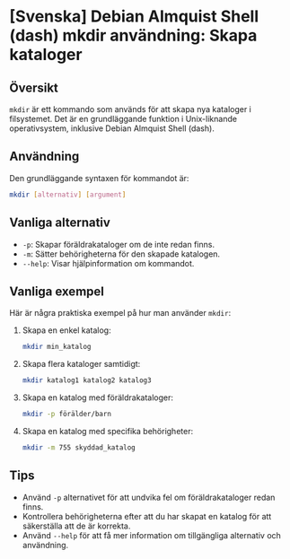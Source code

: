 # [Svenska] Debian Almquist Shell (dash) mkdir användning: Skapa kataloger

## Översikt
`mkdir` är ett kommando som används för att skapa nya kataloger i filsystemet. Det är en grundläggande funktion i Unix-liknande operativsystem, inklusive Debian Almquist Shell (dash).

## Användning
Den grundläggande syntaxen för kommandot är:

```bash
mkdir [alternativ] [argument]
```

## Vanliga alternativ
- `-p`: Skapar föräldrakataloger om de inte redan finns.
- `-m`: Sätter behörigheterna för den skapade katalogen.
- `--help`: Visar hjälpinformation om kommandot.

## Vanliga exempel
Här är några praktiska exempel på hur man använder `mkdir`:

1. Skapa en enkel katalog:
   ```bash
   mkdir min_katalog
   ```

2. Skapa flera kataloger samtidigt:
   ```bash
   mkdir katalog1 katalog2 katalog3
   ```

3. Skapa en katalog med föräldrakataloger:
   ```bash
   mkdir -p förälder/barn
   ```

4. Skapa en katalog med specifika behörigheter:
   ```bash
   mkdir -m 755 skyddad_katalog
   ```

## Tips
- Använd `-p` alternativet för att undvika fel om föräldrakataloger redan finns.
- Kontrollera behörigheterna efter att du har skapat en katalog för att säkerställa att de är korrekta.
- Använd `--help` för att få mer information om tillgängliga alternativ och användning.